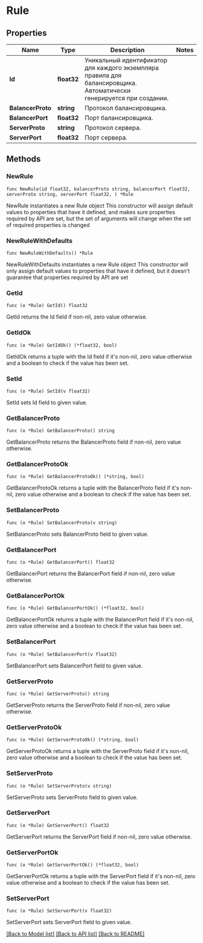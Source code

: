 # Rule

## Properties

Name | Type | Description | Notes
------------ | ------------- | ------------- | -------------
**Id** | **float32** | Уникальный идентификатор для каждого экземпляра правила для балансировщика. Автоматически генерируется при создании. | 
**BalancerProto** | **string** | Протокол балансировщика. | 
**BalancerPort** | **float32** | Порт балансировщика. | 
**ServerProto** | **string** | Протокол сервера. | 
**ServerPort** | **float32** | Порт сервера. | 

## Methods

### NewRule

`func NewRule(id float32, balancerProto string, balancerPort float32, serverProto string, serverPort float32, ) *Rule`

NewRule instantiates a new Rule object
This constructor will assign default values to properties that have it defined,
and makes sure properties required by API are set, but the set of arguments
will change when the set of required properties is changed

### NewRuleWithDefaults

`func NewRuleWithDefaults() *Rule`

NewRuleWithDefaults instantiates a new Rule object
This constructor will only assign default values to properties that have it defined,
but it doesn't guarantee that properties required by API are set

### GetId

`func (o *Rule) GetId() float32`

GetId returns the Id field if non-nil, zero value otherwise.

### GetIdOk

`func (o *Rule) GetIdOk() (*float32, bool)`

GetIdOk returns a tuple with the Id field if it's non-nil, zero value otherwise
and a boolean to check if the value has been set.

### SetId

`func (o *Rule) SetId(v float32)`

SetId sets Id field to given value.


### GetBalancerProto

`func (o *Rule) GetBalancerProto() string`

GetBalancerProto returns the BalancerProto field if non-nil, zero value otherwise.

### GetBalancerProtoOk

`func (o *Rule) GetBalancerProtoOk() (*string, bool)`

GetBalancerProtoOk returns a tuple with the BalancerProto field if it's non-nil, zero value otherwise
and a boolean to check if the value has been set.

### SetBalancerProto

`func (o *Rule) SetBalancerProto(v string)`

SetBalancerProto sets BalancerProto field to given value.


### GetBalancerPort

`func (o *Rule) GetBalancerPort() float32`

GetBalancerPort returns the BalancerPort field if non-nil, zero value otherwise.

### GetBalancerPortOk

`func (o *Rule) GetBalancerPortOk() (*float32, bool)`

GetBalancerPortOk returns a tuple with the BalancerPort field if it's non-nil, zero value otherwise
and a boolean to check if the value has been set.

### SetBalancerPort

`func (o *Rule) SetBalancerPort(v float32)`

SetBalancerPort sets BalancerPort field to given value.


### GetServerProto

`func (o *Rule) GetServerProto() string`

GetServerProto returns the ServerProto field if non-nil, zero value otherwise.

### GetServerProtoOk

`func (o *Rule) GetServerProtoOk() (*string, bool)`

GetServerProtoOk returns a tuple with the ServerProto field if it's non-nil, zero value otherwise
and a boolean to check if the value has been set.

### SetServerProto

`func (o *Rule) SetServerProto(v string)`

SetServerProto sets ServerProto field to given value.


### GetServerPort

`func (o *Rule) GetServerPort() float32`

GetServerPort returns the ServerPort field if non-nil, zero value otherwise.

### GetServerPortOk

`func (o *Rule) GetServerPortOk() (*float32, bool)`

GetServerPortOk returns a tuple with the ServerPort field if it's non-nil, zero value otherwise
and a boolean to check if the value has been set.

### SetServerPort

`func (o *Rule) SetServerPort(v float32)`

SetServerPort sets ServerPort field to given value.



[[Back to Model list]](../README.md#documentation-for-models) [[Back to API list]](../README.md#documentation-for-api-endpoints) [[Back to README]](../README.md)


